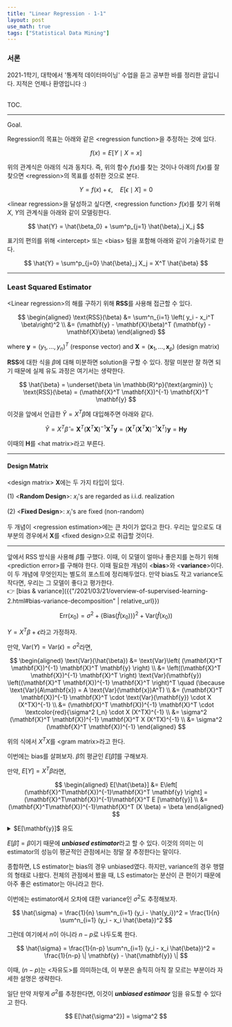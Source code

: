 ```yaml
---
title: "Linear Regression - 1-1"
layout: post
use_math: true
tags: ["Statistical Data Mining"]
---
```


### 서론
2021-1학기, 대학에서 '통계적 데이터마이닝' 수업을 듣고 공부한 바를 정리한 글입니다. 지적은 언제나 환영입니다 :)

<br><span class="statement-title">TOC.</span><br>



<hr/>

<span class="statement-title">Goal.</span><br>

Regression의 목표는 아래와 같은 \<regression function\>을 추정하는 것에 있다.

$$
f(x) = E[Y \mid X = x]
$$

위의 관계식은 아래의 식과 동치다. 즉, 위의 함수 $f(x)$를 찾는 것이나 아래의 $f(x)$를 잘 찾으면 \<regression\>의 목표를 성취한 것으로 본다.

$$
Y = f(x) + \epsilon, \quad E[\epsilon \mid X] = 0
$$

\<linear regression\>을 달성하고 싶다면, \<regression function\> $f(x)$를 찾기 위해 $X$, $Y$의 관계식을 아래와 같이 모델링한다.

$$
\hat{Y} = \hat{\beta_0} + \sum^p_{j=1} \hat{\beta}_j X_j
$$

표기의 편의를 위해 \<intercept\> 또는 \<bias\> 텀을 포함해 아래와 같이 기술하기로 한다.

$$
\hat{Y} = \sum^p_{j=0} \hat{\beta}_j X_j = X^T \hat{\beta}
$$

<hr/>

### Least Squared Estimator

\<Linear regression\>의 해를 구하기 위해 **RSS**를 사용해 접근할 수 있다.

$$
\begin{aligned}
\text{RSS}(\beta) &= \sum^n_{i=1} \left( y_i - x_i^T \beta\right)^2 \\
    &= (\mathbf{y} - \mathbf{X}\beta)^T (\mathbf{y} - \mathbf{X}\beta)
\end{aligned}
$$

where $\mathbf{y} = (y_1, \dots, y_n)^T$ (response vector) and $\mathbf{X} = (\mathbf{x}_1, \dots, \mathbf{x}_p)$ (design matrix)

**RSS**에 대한 식을 $\beta$에 대해 미분하면 solution을 구할 수 있다. 정말 미분만 잘 하면 되기 때문에 실제 유도 과정은 여기서는 생략한다.

$$
\hat{\beta} = \underset{\beta \in \mathbb{R}^p}{\text{argmin}} \; \text{RSS}(\beta) = (\mathbf{X}^T \mathbf{X})^{-1} \mathbf{X}^T \mathbf{y}
$$

이것을 앞에서 언급한 $\hat{Y} = X^T \hat{\beta}$에 대입해주면 아래와 같다.

$$
\hat{Y} = X^T \hat{\beta} = \mathbf{X}^T (\mathbf{X}^T \mathbf{X})^{-1} \mathbf{X}^T \mathbf{y} = \left( \mathbf{X}^T (\mathbf{X}^T \mathbf{X})^{-1} \mathbf{X}^T \right) \mathbf{y} = \mathbf{H} \mathbf{y}
$$

이때의 $\mathbf{H}$를 \<hat matrix\>라고 부른다.

<hr/>

#### Design Matrix

\<design matrix\> $\mathbf{X}$에는 두 가지 타입이 있다.

(1) \<**Random Design**\>: $x_i$'s are regarded as i.i.d. realization

(2) \<**Fixed Design**\>: $x_i$'s are fixed (non-random)

두 개념이 \<regression estimation\>에는 큰 차이가 없다고 한다. 우리는 앞으로도 대부분의 경우에서 $\mathbf{X}$를 \<fixed design\>으로 취급할 것이다.

<hr/>

앞에서 RSS 방식을 사용해 $\hat{\beta}$를 구했다. 이때, 이 모델이 얼마나 좋은지를 논하기 위해 \<prediction error\>를 구해야 한다. 이때 필요한 개념이 \<**bias**\>와 \<**variance**\>이다. 이 두 개념에 무엇인지는 별도의 포스트에 정리해두었다. 만약 bias도 작고 variance도 작다면, 우리는 그 모델이 좋다고 평가한다.<br/>
👉 [bias & variance]({{"/2021/03/21/overview-of-supervised-learning-2.html#bias-variance-decomposition" | relative_url}})

$$
\text{Err}(x_0) = \sigma^2 + \left\{ \text{Bias}(\hat{f}(x_0)) \right\}^2 + \text{Var}(\hat{f}(x_0))
$$

$Y = X^T \beta + \epsilon$라고 가정하자.

만약, $\text{Var}(Y) = \text{Var}(\epsilon) = \sigma^2$라면,

$$
\begin{aligned}
\text{Var}(\hat{\beta}) &= \text{Var}\left( (\mathbf{X}^T \mathbf{X})^{-1} \mathbf{X}^T \mathbf{y} \right) \\
&= \left((\mathbf{X}^T \mathbf{X})^{-1} \mathbf{X}^T \right) \text{Var}(\mathbf{y}) \left((\mathbf{X}^T \mathbf{X})^{-1} \mathbf{X}^T \right)^T \quad (\because \text{Var}(A\mathbf{x}) = A \text{Var}(\mathbf{x})A^T) \\
&= (\mathbf{X}^T \mathbf{X})^{-1} \mathbf{X}^T \cdot \text{Var}(\mathbf{y}) \cdot X (X^TX)^{-1} \\
&= (\mathbf{X}^T \mathbf{X})^{-1} \mathbf{X}^T \cdot \textcolor{red}{\sigma^2 I_n} \cdot X (X^TX)^{-1} \\
&= \sigma^2 (\mathbf{X}^T \mathbf{X})^{-1} \mathbf{X}^T X (X^TX)^{-1} \\
&= \sigma^2 (\mathbf{X}^T \mathbf{X})^{-1}
\end{aligned}
$$

위의 식에서 $X^TX$를 \<gram matrix\>라고 한다. 

이번에는 bias를 살펴보자. $\hat{\beta}$의 평균인 $E[\hat{\beta}]$를 구해보자.

만약, $E[Y] = X^T \beta$라면, 

$$
\begin{aligned}
E[\hat{\beta}] &= E\left[ (\mathbf{X}^T\mathbf{X})^{-1}\mathbf{X}^T \mathbf{y} \right] = (\mathbf{X}^T\mathbf{X})^{-1}\mathbf{X}^T E [\mathbf{y}] \\
&= (\mathbf{X}^T\mathbf{X})^{-1}\mathbf{X}^T (X \beta) = \beta
\end{aligned}
$$

<details class="math-statement" markdown="1">
<summary>$E[\mathbf{y}]$ 유도</summary>

$\mathbf{y} = (y_1, \dots, y_n)^T$에 대해 $E[\mathbf{y}]$는

$$
E[\mathbf{y}] = \begin{pmatrix}
    E[y_1] \\ 
    \vdots \\
    E[y_n]
\end{pmatrix} = \begin{pmatrix}
    x_1^T \beta \\
    \vdots \\
    x_n^T \beta
\end{pmatrix} = \mathbf{X} \beta
$$

</details>

$E[\hat{\beta}] = \beta$이기 때문에 ***unbiased estimator***라고 할 수 있다. 이것의 의미는 이 estimator의 성능이 평균적인 관점에서는 정말 잘 추정한다는 말이다.

종합하면, LS estimator는 bias의 경우 unbiased였다. 하지만, variance의 경우 행렬의 형태로 나왔다. 전체의 관점에서 봤을 때, LS estimator는 분산이 큰 편이기 때문에 아주 좋은 estimator는 아니라고 한다.

이번에는 estimator에서 오차에 대한 variance인 $\sigma^2$도 추정해보자.

$$
\hat{\sigma} = \frac{1}{n} \sum^n_{i=1} (y_i - \hat{y_i})^2 = \frac{1}{n} \sum^n_{i=1} (y_i - x_i \hat{\beta})^2
$$

그런데 여기에서 $n$이 아니라 $n-p$로 나두도록 한다.

$$
\hat{\sigma} = \frac{1}{n-p} \sum^n_{i=1} (y_i - x_i \hat{\beta})^2 = \frac{1}{n-p} \| \mathbf{y} - \hat{\mathbf{y}} \|
$$

이때, $(n-p)$는 \<자유도\>를 의미하는데, 이 부분은 솔직히 아직 잘 모르는 부분이라 자세한 설명은 생략한다.

일단 만약 저렇게 $\sigma^2$를 추정한다면, 이것이 ***unbiased estimaor*** 임을 유도할 수 있다고 한다.

$$
E[\hat{\sigma^2}] = \sigma^2
$$